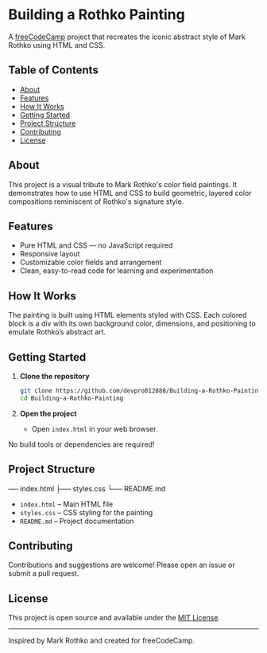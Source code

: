 # Building a Rothko Painting

A [freeCodeCamp](https://www.freecodecamp.org/) project that recreates the iconic abstract style of Mark Rothko using HTML and CSS.

## Table of Contents

- [About](#about)
- [Features](#features)
- [How It Works](#how-it-works)
- [Getting Started](#getting-started)
- [Project Structure](#project-structure)
- [Contributing](#contributing)
- [License](#license)

## About

This project is a visual tribute to Mark Rothko's color field paintings. It demonstrates how to use HTML and CSS to build geometric, layered color compositions reminiscent of Rothko's signature style.

## Features

- Pure HTML and CSS — no JavaScript required
- Responsive layout
- Customizable color fields and arrangement
- Clean, easy-to-read code for learning and experimentation

## How It Works

The painting is built using HTML elements styled with CSS. Each colored block is a div with its own background color, dimensions, and positioning to emulate Rothko’s abstract art.

## Getting Started

1. **Clone the repository**
    ```bash
    git clone https://github.com/devpro012888/Building-a-Rothko-Painting.git
    cd Building-a-Rothko-Painting
    ```

2. **Open the project**
    - Open `index.html` in your web browser.

No build tools or dependencies are required!

## Project Structure
── index.html ├── styles.css └── README.md

- `index.html` – Main HTML file
- `styles.css` – CSS styling for the painting
- `README.md` – Project documentation

## Contributing

Contributions and suggestions are welcome! Please open an issue or submit a pull request.

## License

This project is open source and available under the [MIT License](LICENSE).

---

Inspired by Mark Rothko and created for freeCodeCamp.
